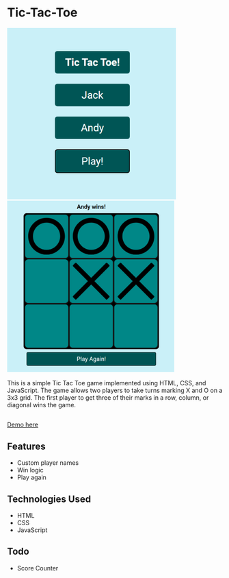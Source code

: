# Tic-Tac-Toe

<img src="Screenshots/site.png" height="400" alt="Splash"	/>
<img src="Screenshots/site2.png" height="400" alt="Game"/>

This is a simple Tic Tac Toe game implemented using HTML, CSS, and JavaScript. The game allows two players to take turns marking X and O on a 3x3 grid. The first player to get three of their marks in a row, column, or diagonal wins the game.

##

[Demo here](https://tictactoe.jackscottow.com)

## Features

- Custom player names
- Win logic
- Play again

## Technologies Used

- HTML
- CSS
- JavaScript

## Todo

- Score Counter
